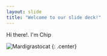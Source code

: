 ```yaml
---
layout: slide
title: "Welcome to our slide deck!"
---
```


Hi there!. I'm Chip

![Mardigrastocat](https://octodex.github.com/images/Mardigrastocat.png)
{: .center}

